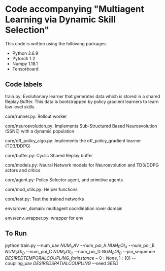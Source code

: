 

# Code accompanying "Multiagent Learning via Dynamic Skill Selection"

This code is written using the following packages:

- Python 3.6.9
- Pytorch 1.2
- Numpy 1.18.1
- Tensorboard

## Code labels 

train.py: Evolutionary learner that generates data which is stored in a shared Replay Buffer. This data is bootstrapped by policy gradient learners to learn low level skills. 

core/runner.py: Rollout worker

core/neuroevolution.py: Implements Sub-Structured Based Neuroevolution (SSNE) with a dynamic population

core/off_policy_algo.py: Implements the off_policy_gradient learner (TD3/DDPG) 

core/buffer.py: Cyclic Shared Replay buffer

core/models.py: Neural Network models for Neuroevolution and TD3/DDPG actors and critics

core/agent.py: Policy Selector agent, and primitive agents 

core/mod_utils.py: Helper functions

core/test.py: Test the trained networks

envs/rover_domain: multiagent coordination rover domain

envs/env_wrapper.py: wrapper for env

## To Run

python train.py --num_uav $NUM_UAV$ --num_poi_A $NUM_POI_A$ --num_poi_B $NUM_POI_B$ --num_poi_C $NUM_POI_C$ --num_poi_D $NUM_POI_D$ --poi_sequence $DESIRED TEMPORAL COUPLING, for instance- {0: None, 1: [0]}$ --coupling_uav $DESIRED SPATIAL COUPLING$ --seed $SEED$
 
